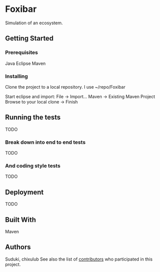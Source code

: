 # Foxibar
Simulation of an ecosystem.

## Getting Started

### Prerequisites

Java
Eclipse
Maven

### Installing

Clone the project to a local repository.
I use ~/repo/Foxibar

Start eclipse and import:
 File -> Import...
 Maven -> Existing Maven Project
 Browse to your local clone -> Finish

## Running the tests

TODO

### Break down into end to end tests

TODO

### And coding style tests

TODO

## Deployment

TODO

## Built With
Maven

## Authors

Suduki, chixulub
See also the list of [contributors](https://github.com/Suduki/Foxibar/contributors) who participated in this project.

